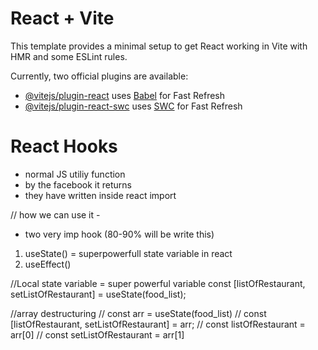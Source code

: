 # React + Vite

This template provides a minimal setup to get React working in Vite with HMR and some ESLint rules.

Currently, two official plugins are available:

- [@vitejs/plugin-react](https://github.com/vitejs/vite-plugin-react/blob/main/packages/plugin-react/README.md) uses [Babel](https://babeljs.io/) for Fast Refresh
- [@vitejs/plugin-react-swc](https://github.com/vitejs/vite-plugin-react-swc) uses [SWC](https://swc.rs/) for Fast Refresh


# React Hooks
- normal JS utiliy function
- by the facebook it returns
- they have written inside react import

// how we can use it -
- two very imp hook (80-90% will be write this)
1) useState()  = superpowerfull state variable in react  
2) useEffect()


//Local state variable = super powerful variable
const [listOfRestaurant, setListOfRestaurant] = useState(food_list);

//array destructuring
// const arr = useState(food_list)
// const [listOfRestaurant, setListOfRestaurant] = arr;
// const listOfRestaurant = arr[0]
// const setListOfRestaurant = arr[1]

